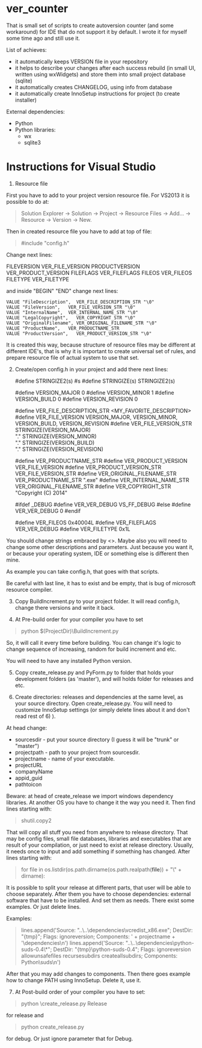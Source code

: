 ver_counter
===========
That is small set of scripts to create autoversion counter (and some workaround) for IDE that do not support it by default.
I wrote it for myself some time ago and still use it.

List of achieves:
- it automatically keeps VERSION file in your repository
- it helps to describe your changes after each success rebuild (in small UI, written using wxWidgets) and store them into small project database (sqlite)
- it automatically creates CHANGELOG, using info from database
- it automatically create InnoSetup instructions for project (to create installer)

External dependencies:
- Python
- Python libraries:
	- wx
	- sqlite3


Instructions for Visual Studio
==============================
1) Resource file

First you have to add to your project version resource file.
For VS2013 it is possible to do at: 

> Solution Explorer -> Solution -> Project -> Resource Files -> Add... -> Resource -> Version -> New.

Then in created resource file you have to add at top of file:

> #include "config.h"

Change next lines:

 FILEVERSION VER_FILE_VERSION
 PRODUCTVERSION VER_PRODUCT_VERSION
 FILEFLAGS VER_FILEFLAGS
 FILEOS VER_FILEOS
 FILETYPE VER_FILETYPE

 and inside "BEGIN" "END" change next lines:
 
	VALUE "FileDescription",  VER_FILE_DESCRIPTION_STR "\0"
	VALUE "FileVersion",   VER_FILE_VERSION_STR "\0"
	VALUE "InternalName",  VER_INTERNAL_NAME_STR "\0"
	VALUE "LegalCopyright",   VER_COPYRIGHT_STR "\0"
	VALUE "OriginalFilename", VER_ORIGINAL_FILENAME_STR "\0"
	VALUE "ProductName",   VER_PRODUCTNAME_STR
	VALUE "ProductVersion",   VER_PRODUCT_VERSION_STR "\0"
  
It is created this way, because structure of resource files may be different at different IDE's, that is why it is important to create universal set of rules, and prepare resource file of actual system to use that set.

2) Create/open config.h in your project and add there next lines:

	#define STRINGIZE2(s) #s
	#define STRINGIZE(s) STRINGIZE2(s)

	#define VERSION_MAJOR 0
	#define VERSION_MINOR 1
	#define VERSION_BUILD 0
	#define VERSION_REVISION 0
	 
	#define VER_FILE_DESCRIPTION_STR <MY_FAVORITE_DESCRIPTION>
	#define VER_FILE_VERSION         VERSION_MAJOR, VERSION_MINOR, VERSION_BUILD, VERSION_REVISION
	#define VER_FILE_VERSION_STR     STRINGIZE(VERSION_MAJOR)     \
										"." STRINGIZE(VERSION_MINOR) \
										"." STRINGIZE(VERSION_BUILD) \
										"." STRINGIZE(VERSION_REVISION)
	 
	#define VER_PRODUCTNAME_STR      <NAME OF CREATED EXECUTABLE>
	#define VER_PRODUCT_VERSION      VER_FILE_VERSION
	#define VER_PRODUCT_VERSION_STR  VER_FILE_VERSION_STR
	#define VER_ORIGINAL_FILENAME_STR   VER_PRODUCTNAME_STR ".exe"
	#define VER_INTERNAL_NAME_STR    VER_ORIGINAL_FILENAME_STR
	#define VER_COPYRIGHT_STR        "Copyright (C) 2014"
	 
	#ifdef _DEBUG
	  #define VER_VER_DEBUG          VS_FF_DEBUG
	#else
	  #define VER_VER_DEBUG          0
	#endif

	#define VER_FILEOS               0x40004L
	#define VER_FILEFLAGS            VER_VER_DEBUG
	#define VER_FILETYPE             0x1L

You should change strings embraced by <>.
Maybe also you will need to change some other descriptions and parameters. Just because you want it, or because your operating system, IDE or something else is different then mine.

As example you can take config.h, that goes with that scripts.

Be careful with last line, it has to exist and be empty, that is bug of microsoft resource compiler.

3) Copy BuildIncrement.py to your project folder.
It will read config.h, change there versions and write it back.

4) At Pre-build order for your compiler you have to set 

> python $(ProjectDir)\BuildIncrement.py

So, it will call it every time before building.
You can change it's logic to change sequence of increasing, random for build increment and etc.

You will need to have any installed Python version.

5) Copy create_release.py and PyForm.py to folder that holds your development folders (as 'master'), and will holds folder for releases and etc.

6) Create directories: releases and dependencies at the same level, as your source directory.
Open create_release.py. You will need to customize InnoSetup settings (or simply delete lines about it and don't read rest of 6) ).

At head change:
 - sourcesdir - put your source directory (I guess it will be "trunk" or "master")
 - projectpath - path to your project from sourcesdir.
 - projectname - name of your executable.
 - projectURL
 - companyName
 - appid_guid
 - pathtoicon
 
Beware: at head of create_release we import windows dependency libraries. At another OS you have to change it the way you need it. 
Then find lines starting with:

> shutil.copy2

That will copy all stuff you need from anywhere to release directory. That may be config files, small file databases, libraries and executables that are result of your compilation, or just need to exist at release directory.
Usually, it needs once to input and add something if something has changed.
After lines starting with:

> for file in os.listdir(os.path.dirname(os.path.realpath(__file__)) + "\\" + dirname):

It is possible to split your release at different parts, that user will be able to choose separately.
After them you have to choose dependencies: external software that have to be installed. And set them as needs. There exist some examples. Or just delete lines.

Examples:
> lines.append('Source: "..\\..\\dependencies\\vcredist_x86.exe"; DestDir: "{tmp}"; Flags: ignoreversion; Components: ' + projectname + '\\dependencies\n')
> lines.append('Source: "..\\..\\dependencies\\python-suds-0.4\\*"; DestDir: "{tmp}\\python-suds-0.4"; Flags: ignoreversion allowunsafefiles recursesubdirs createallsubdirs; Components: Python\\suds\n')

After that you may add changes to components.
Then there goes example how to change PATH using InnoSetup. Delete it, use it.

7) At Post-build order of your compiler you have to set:

> python <path to your scripts>\create_release.py Release

for release and 

> python <path to your scripts>create_release.py

for debug. Or just ignore parameter that for Debug.